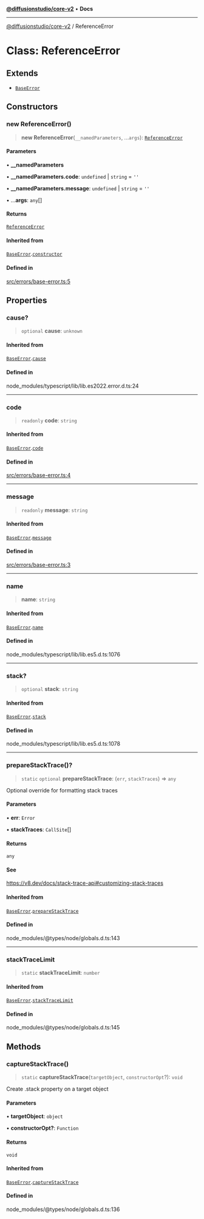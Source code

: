 [**@diffusionstudio/core-v2**](../README.md) • **Docs**

***

[@diffusionstudio/core-v2](../globals.md) / ReferenceError

# Class: ReferenceError

## Extends

- [`BaseError`](BaseError.md)

## Constructors

### new ReferenceError()

> **new ReferenceError**(`__namedParameters`, ...`args`): [`ReferenceError`](ReferenceError.md)

#### Parameters

• **\_\_namedParameters**

• **\_\_namedParameters.code**: `undefined` \| `string` = `''`

• **\_\_namedParameters.message**: `undefined` \| `string` = `''`

• ...**args**: `any`[]

#### Returns

[`ReferenceError`](ReferenceError.md)

#### Inherited from

[`BaseError`](BaseError.md).[`constructor`](BaseError.md#constructors)

#### Defined in

[src/errors/base-error.ts:5](https://github.com/diffusionstudio/core-v2/blob/ce69ef92917fd6c7f2f6e872cf6c87954dee9b56/src/errors/base-error.ts#L5)

## Properties

### cause?

> `optional` **cause**: `unknown`

#### Inherited from

[`BaseError`](BaseError.md).[`cause`](BaseError.md#cause)

#### Defined in

node\_modules/typescript/lib/lib.es2022.error.d.ts:24

***

### code

> `readonly` **code**: `string`

#### Inherited from

[`BaseError`](BaseError.md).[`code`](BaseError.md#code)

#### Defined in

[src/errors/base-error.ts:4](https://github.com/diffusionstudio/core-v2/blob/ce69ef92917fd6c7f2f6e872cf6c87954dee9b56/src/errors/base-error.ts#L4)

***

### message

> `readonly` **message**: `string`

#### Inherited from

[`BaseError`](BaseError.md).[`message`](BaseError.md#message)

#### Defined in

[src/errors/base-error.ts:3](https://github.com/diffusionstudio/core-v2/blob/ce69ef92917fd6c7f2f6e872cf6c87954dee9b56/src/errors/base-error.ts#L3)

***

### name

> **name**: `string`

#### Inherited from

[`BaseError`](BaseError.md).[`name`](BaseError.md#name)

#### Defined in

node\_modules/typescript/lib/lib.es5.d.ts:1076

***

### stack?

> `optional` **stack**: `string`

#### Inherited from

[`BaseError`](BaseError.md).[`stack`](BaseError.md#stack)

#### Defined in

node\_modules/typescript/lib/lib.es5.d.ts:1078

***

### prepareStackTrace()?

> `static` `optional` **prepareStackTrace**: (`err`, `stackTraces`) => `any`

Optional override for formatting stack traces

#### Parameters

• **err**: `Error`

• **stackTraces**: `CallSite`[]

#### Returns

`any`

#### See

https://v8.dev/docs/stack-trace-api#customizing-stack-traces

#### Inherited from

[`BaseError`](BaseError.md).[`prepareStackTrace`](BaseError.md#preparestacktrace)

#### Defined in

node\_modules/@types/node/globals.d.ts:143

***

### stackTraceLimit

> `static` **stackTraceLimit**: `number`

#### Inherited from

[`BaseError`](BaseError.md).[`stackTraceLimit`](BaseError.md#stacktracelimit)

#### Defined in

node\_modules/@types/node/globals.d.ts:145

## Methods

### captureStackTrace()

> `static` **captureStackTrace**(`targetObject`, `constructorOpt`?): `void`

Create .stack property on a target object

#### Parameters

• **targetObject**: `object`

• **constructorOpt?**: `Function`

#### Returns

`void`

#### Inherited from

[`BaseError`](BaseError.md).[`captureStackTrace`](BaseError.md#capturestacktrace)

#### Defined in

node\_modules/@types/node/globals.d.ts:136
